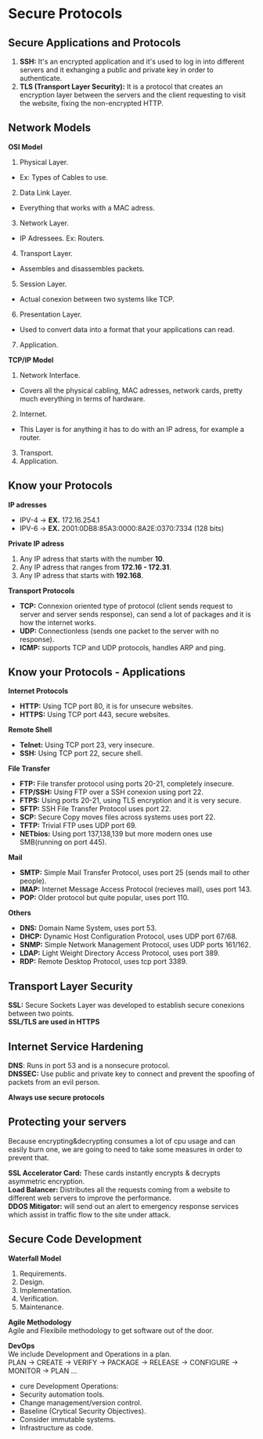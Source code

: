 # Secure Protocols
## Secure Applications and Protocols
1. **SSH:** It's an encrypted application and it's used to log in into different servers and it exhanging a public and private key in order to authenticate.  
2. **TLS (Transport Layer Security):** It is a protocol that creates an encryption layer between the servers and the client requesting to visit the website, fixing the non-encrypted HTTP.    

## Network Models
**OSI Model**  
1. Physical Layer.
  * Ex: Types of Cables to use.
2. Data Link Layer.
  * Everything that works with a MAC adress.
3. Network Layer.
  * IP Adressees. Ex: Routers.
4. Transport Layer.
  * Assembles and disassembles packets. 
5. Session Layer.
  * Actual conexion between two systems like TCP.
6. Presentation Layer.
  * Used to convert data into a format that your applications can read.  
7. Application.  

**TCP/IP Model**  
1. Network Interface.
  * Covers all the physical cabling, MAC adresses, network cards, pretty much everything in terms of hardware.  
2. Internet.
  * This Layer is for anything it has to do with an IP adress, for example a router.  
3. Transport.
4. Application.  

## Know your Protocols
**IP adresses**  
* IPV-4 -> **EX.** 172.16.254.1
* IPV-6 -> **EX.** 2001:0DB8:85A3:0000:8A2E:0370:7334 (128 bits)  

**Private IP adress**  
1. Any IP adress that starts with the number **10**.  
2. Any IP adress that ranges from **172.16 - 172.31**.
3. Any IP adress that starts with **192.168**.  

**Transport Protocols**  
* **TCP:**  Connexion oriented type of protocol (client sends request to server and server sends response), can send a lot of packages and it is how the internet works. 
* **UDP:** Connectionless (sends one packet to the server with no response).  
* **ICMP:** supports TCP and UDP protocols, handles ARP and ping.  

## Know your Protocols - Applications
**Internet Protocols**  
* **HTTP:** Using TCP port 80, it is for unsecure websites.  
* **HTTPS:** Using TCP port 443, secure websites.  

**Remote Shell**  
* **Telnet:** Using TCP port 23, very insecure.  
* **SSH:** Using TCP port 22, secure shell.  

**File Transfer** 
* **FTP:** File transfer protocol using ports 20-21, completely insecure.  
* **FTP/SSH:** Using FTP over a SSH conexion using port 22.  
* **FTPS:** Using ports 20-21, using TLS encryption and it is very secure.  
* **SFTP:** SSH File Transfer Protocol uses port 22. 
* **SCP:** Secure Copy moves files across systems uses port 22. 
* **TFTP:** Trivial FTP uses UDP port 69.  
* **NETbios:** Using port 137,138,139 but more modern ones use SMB(running on port 445).  

**Mail**  
* **SMTP:** Simple Mail Transfer Protocol, uses port 25 (sends mail to other people).   
* **IMAP:** Internet Message Access Protocol (recieves mail), uses port 143.  
* **POP:** Older protocol but quite popular, uses port 110.  

**Others**
* **DNS:** Domain Name System, uses port 53.  
* **DHCP:** Dynamic Host Configuration Protocol, uses UDP port 67/68.
* **SNMP:** Simple Network Management Protocol, uses UDP ports 161/162.  
* **LDAP:** Light Weight Directory Access Protocol, uses port 389.  
* **RDP:** Remote Desktop Protocol, uses tcp port 3389.  

## Transport Layer Security
**SSL:** Secure Sockets Layer was developed to establish secure conexions between two points.  
**SSL/TLS are used in HTTPS**  

## Internet Service Hardening

**DNS**: Runs in port 53 and is a nonsecure protocol.  
**DNSSEC:** Use public and private key to connect and prevent the spoofing of packets from an evil person.  

**Always use secure protocols**  

## Protecting your servers 
Because encrypting&decrypting consumes a lot of cpu usage and can easily burn one, we are going to need to take some measures in order to prevent that.  

**SSL Accelerator Card:**  These cards instantly encrypts & decrypts asymmetric encryption.  
**Load Balancer:** Distributes all the requests coming from a website to different web servers to improve the performance.  
**DDOS Mitigator:** will send out an alert to emergency response services which assist in traffic flow to the site under attack.  

## Secure Code Development 
**Waterfall Model**  
1. Requirements.
2. Design.
3. Implementation.
4. Verification.
5. Maintenance. 

**Agile Methodology**  
Agile and Flexibile methodology to get software out of the door.  

**DevOps**  
We include Development and Operations in a plan.  
PLAN -> CREATE -> VERIFY -> PACKAGE -> RELEASE -> CONFIGURE -> MONITOR -> PLAN ...  
* cure Development Operations: 
 * Security automation tools.
 * Change management/version control.  
 * Baseline (Crytical Security Objectives).  
 * Consider immutable systems. 
 * Infrastructure as code.
 
 




